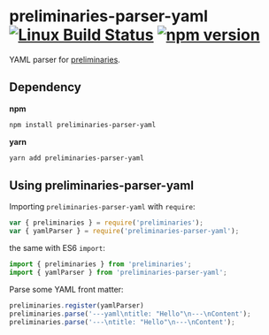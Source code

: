 # preliminaries-parser-yaml [![Linux Build Status](https://travis-ci.org/josephearl/preliminaries.svg?branch=master)](https://travis-ci.org/josephearl/preliminaries) [![npm version](https://badge.fury.io/js/preliminaries-parser-yaml.svg)](https://badge.fury.io/js/preliminaries-parser-yaml)

YAML parser for [preliminaries](https://github.com/josephearl/preliminaries). 

## Dependency

**npm**

```bash
npm install preliminaries-parser-yaml
```

**yarn**

```bash
yarn add preliminaries-parser-yaml
```

## Using preliminaries-parser-yaml

Importing `preliminaries-parser-yaml` with `require`:

```js
var { preliminaries } = require('preliminaries');
var { yamlParser } = require('preliminaries-parser-yaml');
```

the same with ES6 `import`:

```js
import { preliminaries } from 'preliminaries';
import { yamlParser } from 'preliminaries-parser-yaml';
```

Parse some YAML front matter:

```js
preliminaries.register(yamlParser)
preliminaries.parse('---yaml\ntitle: "Hello"\n---\nContent');
preliminaries.parse('---\ntitle: "Hello"\n---\nContent');
```
